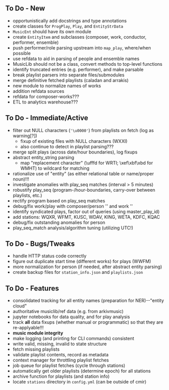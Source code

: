 
## To Do - New ##

- opportunistically add docstrings and type annotations
- create classes for `ProgPlay`, `Play`, and `EntityStrData`
- `MusicEnt` should have its own module
- create `EntityItem` and subclasses (composer, work, conductor, performer, ensemble)
- push performer/role parsing upstream into `map_play`, where/when possible
- use refdata to aid in parsing of people and ensemble names
- MusicLib should not be a class, convert methods to top-level functions
- identify truncated entries (e.g. performer), and make parsable
- break playlist parsers into separate files/submodules
- merge definitive fetched playlists (caladan and arrakis)
- new module to normalize names of works
- addition refdata sources
- refdata for composer-works???
- ETL to analytics warehouse???

## To Do - Immediate/Active ##

- filter out NULL characters (`'\u0000'`) from playlists on fetch (log as warning[?])
    - fixup of existing files with NULL characters (WXXI)
    - also continue to detect in playlist parsing???
- merge split plays (across date/hour boundaries), log fixups
- abstract entity_string parsing
    - map "replacement character" (\ufffd for WRTI; \xef\xbf\xbd for WMHT) to wildcard for matching
- rationalize use of "entity" (as either relational table or name/proper noun)!!!
- investigate anomalies with play_seq matches (interval > 5 minutes)
- robustify play_seq (program-/hour-boundaries, carry-over between playlists, etc.)
- rectify program based on play_seq matches
- debug/fix work/play with composer/person '<none>' and work '<unknown>'
- identify syndicated plays, factor out of queries (using master_play_id)
- add stations: WQXR, WFMT, KUSC, WDAV, KING, WETA, KDFC, KQAC
- debug/fix outstanding anomalies for person
- play\_seq\_match analysis/algorithm tuning (utilizing UTC!)

## To Do - Bugs/Tweaks ##

- handle HTTP status code correctly
- figure out duplicate start time (different works) for plays (WWFM)
- more normalization for person (if needed, after abstract entity parsing)
- create backup files for ``station_info.json`` and ``playlists.json``

## To Do - Features ##

- consolidated tracking for all entity names (preparation for NER)--"entity cloud"
- authoritative musiclib/ref data (e.g. from arkivmusic)
- jupyter notebooks for data quality, and for play analysis
- track **all** data fixups (whether manual or programmatic) so that they are re-applyable!!!
- **music module integrity**
- make logging (and printing for CLI commands) consistent
- write valid, missing, invalid to state structure
- fetch missing playlists
- validate playlist contents, record as metadata
- context manager for throttling playlist fetches
- job queue for playlist fetches (cycle through stations)
- automatically get older playlists (determine epoch) for all stations
- archive function for playlists (and station info)
- locate ``stations`` directory in ``config.yml`` (can be outside of cmir)
